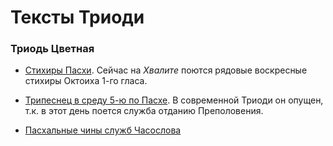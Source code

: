 
# Тексты Триоди

### Триодь Цветная

- [Стихиры Пасхи](easter_sunday.md). 
Сейчас на *Хвалите* поются рядовые воскресные стихиры Октоиха 1-го гласа.  

- [Трипеснец в среду 5-ю по Пасхе](easter_week5_wednesday.md).
В современной Триоди он опущен, т.к. в этот день поется служба отданию Преполовения.

- [Пасхальные чины служб Часослова](easter_canonical_hours.md)